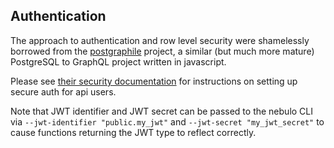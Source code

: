 ## Authentication

The approach to authentication and row level security were shamelessly borrowed from the [postgraphile](https://www.graphile.org/) project, a similar (but much more mature) PostgreSQL to GraphQL project written in javascript.


Please see [their security documentation](https://www.graphile.org/postgraphile/security/) for instructions on setting up secure auth for api users.


Note that JWT identifier and JWT secret can be passed to the nebulo CLI via `--jwt-identifier "public.my_jwt"` and `--jwt-secret "my_jwt_secret"` to cause functions returning the JWT type to reflect correctly.


